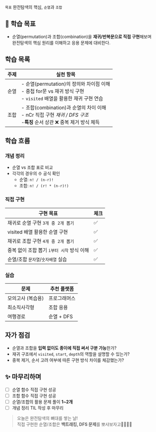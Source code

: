 `목표` 완전탐색의 핵심, `순열`과 `조합`

## 📌 학습 목표

- 순열(permutation)과 조합(combination)을 **재귀/반복문으로 직접 구현**해보며  
  완전탐색의 핵심 원리를 이해하고 응용 문제에 대비한다.

## 학습 목록
| 주제  | 실천 항목                                                                                    |
| --- | ---------------------------------------------------------------------------------------- |
| 순열  | - 순열(permutation)의 정의와 차이점 이해<br>- 중첩 for문 vs 재귀 방식 구현<br>- `visited` 배열을 활용한 재귀 구현 연습   |
| 조합  | - 조합(combination)과 순열의 차이 이해<br>- nCr 직접 구현 *재귀 / DFS 구조*<br>-**특징** 순서 상관 ❌ 중복 제거 방식 체득 |

## 학습 흐름

### 개념 정리

- 순열 vs 조합 표로 비교
- 각각의 경우의 수 공식 확인  
  - 순열: `n! / (n-r)!`  
  - 조합: `n! / (r! * (n-r)!)`

### 직접 구현

| 구현 목표                      | 체크  |
| -------------------------- | --- |
| 재귀로 순열 구현 `3개 중 2개 뽑기`     | ✅   |
| visited 배열 활용한 순열 구현       | ✅   |
| 재귀로 조합 구현 `4개 중 2개 뽑기`     | ✅   |
| 중복 없이 조합 뽑기 `i부터 시작` 방식 이해 | ✅   |
| 순열/조합 `문자열`/`숫자배열` 실습      | ✅   |

### 실습

| 문제         | 추천 플랫폼          |
| ---------- | --------------- |
| 모의고사 (복습용) | 프로그래머스          |
| 최소직사각형     | 조합 응용           |
| 여행경로       | 순열 + DFS        |

## 자가 점검

- 순열과 조합을 **입력 없이도 종이에 직접 써서 구분 가능**한가?
- 재귀 구조에서 `visited`, `start`, `depth`의 역할을 설명할 수 있는가?
- 중복 제거, 순서 고려 여부에 따른 구현 방식 차이를 체감했는가?

## ✨ 마무리하며

- [ ] 순열 함수 직접 구현 성공  
- [ ] 조합 함수 직접 구현 성공  
- [ ] 순열/조합의 활용 문제 풀이 **1~2개** 
- [ ] 개념 정리 TIL 작성 후 마무리

> 오늘은 완전탐색의 뼈대를 쌓는 날!  
> 직접 구현한 순열/조합은 **백트래킹, DFS 문제**를 뽀샤보자고👊🏻👊🏻
